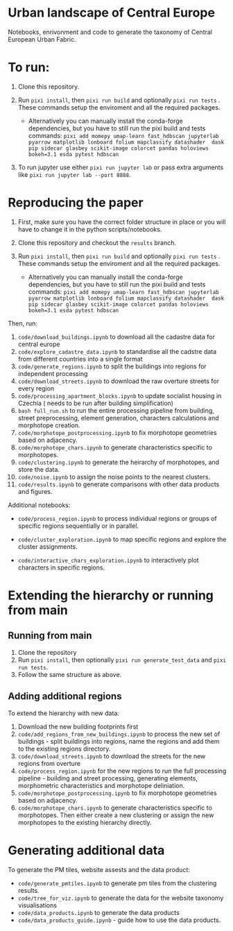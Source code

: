 # Urban landscape of Central Europe

Notebooks, enrivonment and code to generate the taxonomy of Central European Urban Fabric.

# To run:

1. Clone this repository.

2. Run `pixi install`, then `pixi run build` and optionally `pixi run tests` . These commands setup the enviroment and all the required packages.

    - Alternatively you can manually install the conda-forge dependencies, but you have to still run the pixi build and tests commands:
           `pixi add momepy umap-learn fast_hdbscan jupyterlab pyarrow matplotlib lonboard folium mapclassify datashader  dask pip sidecar glasbey scikit-image colorcet pandas holoviews bokeh=3.1 esda pytest hdbscan`

4. To run jupyter use either `pixi run jupyter lab` or pass extra arguments like `pixi run jupyter lab --port 8888`.


# Reproducing the paper

1. First, make sure you have the correct folder structure in place or you will have to change it in the python scripts/notebooks.

2. Clone this repository and checkout the ``results`` branch.

3. Run `pixi install`, then `pixi run build` and optionally `pixi run tests` . These commands setup the enviroment and all the required packages.

    - Alternatively you can manually install the conda-forge dependencies, but you have to still run the pixi build and tests commands:
           `pixi add momepy umap-learn fast_hdbscan jupyterlab pyarrow matplotlib lonboard folium mapclassify datashader  dask pip sidecar glasbey scikit-image colorcet pandas holoviews bokeh=3.1 esda pytest hdbscan`

Then, run:
1. `code/download_buildings.ipynb` to download all the cadastre data for central europe
2. `code/explore_cadastre_data.ipynb` to standardise all the cadstre data from different countries into a single format
3. `code/generate_regions.ipynb` to split the buildings into regions for independent processing
4. `code/download_streets.ipynb` to download the raw overture streets for every region
5. `code/processing_apartment_blocks.ipynb` to update socialist housing in Czechia ( needs to be run after building simplification)
6. `bash full_run.sh` to run the entire processing pipeline from building, street preprocessing, element generation, characters calculations and morphotope creation.
7. `code/morphotope_postprocessing.ipynb` to fix morphotope geometries based on adjacency.
8. `code/morphotope_chars.ipynb` to generate characteristics specific to morphotopes.
9. `code/clustering.ipynb` to generate the heirarchy of morphotopes, and store the data.
10. `code/noise.ipynb` to assign the noise points to the nearest clusters.
11. `code/results.ipynb` to generate comparisons with other data products and figures.

Additional notebooks:

- `code/process_region.ipynb` to process individual regions or groups of specific regions sequentially or in parallel. 

- `code/cluster_exploration.ipynb` to map specific regions and explore the cluster assignments.
- `code/interactive_chars_exploration.ipynb` to interactively plot characters in specific regions.

# Extending the hierarchy or running from main

## Running from main
1. Clone the repository 
2. Run `pixi install`, then optionally `pixi run generate_test_data` and `pixi run tests`.
3. Follow the same structure as above.

## Adding additional regions
To extend the hierarchy with new data:
1. Download the new building footprints first
2. `code/add_regions_from_new_buildings.ipynb` to process the new set of buildings - split buildings into regions, name the regions and add them to the existing regions directory.
2. `code/download_streets.ipynb` to download the streets for the new regions from overture
3. `code/process_region.ipynb` for the new regions to run the full processing pipeline - building and street processing, generating elements, morphometric characteristics and morphotope deliniation.
4. `code/morphotope_postprocessing.ipynb` to fix morphotope geometries based on adjacency.
5. `code/morphotope_chars.ipynb` to generate characteristics specific to morphotopes.
Then either create a new clustering or assign the new morphotopes to the existing hierarchy directly.

# Generating additional data
To generate the PM tiles, website assests and the data product:

- `code/generate_pmtiles.ipynb` to generate pm tiles from the clustering results.
- `code/tree_for_viz.ipynb` to generate the data for the website taxonomy visualisations
- `code/data_products.ipynb` to generate the data products
- `code/data_products_guide.ipynb` - guide how to use the data products.
